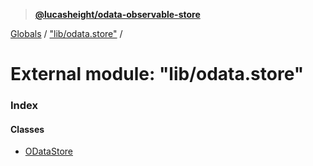> **[@lucasheight/odata-observable-store](../README.md)**

[Globals](../globals.md) / ["lib/odata.store"](_lib_odata_store_.md) /

# External module: "lib/odata.store"

### Index

#### Classes

* [ODataStore](../classes/_lib_odata_store_.odatastore.md)